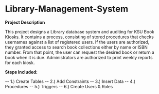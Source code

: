 # Library-Management-System

**Project Description**

This project designs a Library database system and auditing for KSU Book Kiosks. It contains a process, consisting of stored procedures that checks usernames against a list of registered users. If the users are authorized, they granted access to search book collections either by name or ISBN number. From that point, the user can request the desired book or return a book when it is due. Administrators are authorized to print weekly reports for each kiosk.

**Steps Included:**

--            1.) Create Tables
--            2.) Add Constraints
--            3.) Insert Data
--            4.) Procedures
--            5.) Triggers
--            6.) Create Users & Roles
